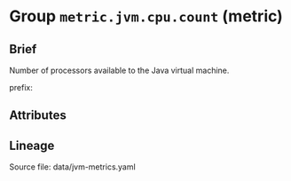 # Group `metric.jvm.cpu.count` (metric)

## Brief

Number of processors available to the Java virtual machine.

prefix: 

## Attributes



## Lineage

Source file: data/jvm-metrics.yaml


